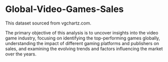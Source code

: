 # Global-Video-Games-Sales

This dataset sourced from vgchartz.com.


The primary objective of this analysis is to uncover insights into the video game industry, focusing on identifying the top-performing games globally, understanding the impact of different gaming platforms and publishers on sales, and examining the evolving trends and factors influencing the market over the years.

